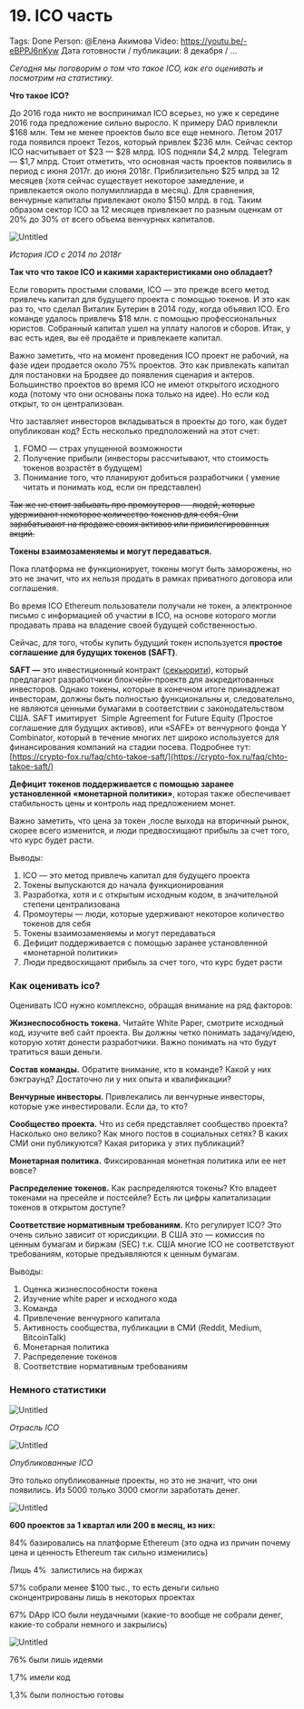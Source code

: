 # 19. ICO часть

Tags: Done
Person: @Елена Акимова 
Video: https://youtu.be/-eBPPJ6nKyw
Дата готовности / публикации: 8 декабря / …

*Сегодня мы поговорим о том что такое ICO, как его оценивать и посмотрим на статистику.*

**Что такое ICO?** 

До 2016 года никто не воспринимал ICO всерьез, но уже к середине 2016 года предложение сильно выросло. К примеру DAO привлекли $168 млн. Тем не менее проектов было все еще немного. Летом 2017 года появился проект Tezos, который привлек $236 млн. Сейчас сектор ICO насчитывает от $23 — $28 млрд. IOS подняли  $4,2 млрд. Telegram — $1,7 млрд. Стоит отметить, что основная часть проектов появились в период с июня 2017г. до июня 2018г. Приблизительно $25 млрд за 12 месяцев (хотя сейчас существует некоторое замедление, и привлекается около полумиллиарда в месяц). Для сравнения, венчурные капиталы привлекают около $150 млрд. в год. Таким образом сектор ICO за 12 месяцев привлекает по разным оценкам от 20% до 30% от всего объема венчурных капиталов.

![Untitled](19%20ICO%20%D1%87%D0%B0%D1%81%D1%82%D1%8C%201113bbefa37249a4bb69236b6200750f/Untitled.png)

*История ICO c 2014 по 2018г*

**Так что что такое ICO и какими характеристиками оно обладает?**

Если говорить простыми словами, ICO — это прежде всего метод привлечь капитал для будущего проекта с помощью токенов. И это как раз то, что сделал Виталик Бутерин в 2014 году, когда объявил ICO. Его команде удалось привлечь $18 млн. с помощью профессиональных юристов. Собранный капитал ушел на уплату налогов и сборов. Итак, у вас есть идея, вы её продаёте и привлекаете капитал. 

Важно заметить, что на момент проведения ICO проект не рабочий, на фазе идеи продается около 75% проектов. Это как привлекать капитал для постановки на Бродвее до появления сценария и актеров. Большинство проектов во время ICO не имеют открытого исходного кода (потому что они основаны пока только на идее). Но если код открыт, то он централизован. 

Что заставляет инвесторов вкладываться в проекты до того, как будет опубликован код? Есть несколько предположений на этот счет:

1. FOMO — страх упущенной возможности 
2. Получение прибыли (инвесторы рассчитывают, что стоимость токенов возрастёт в будущем)
3. Понимание того, что планируют добиться разработчики ( умение читать и понимать код, если он представлен)

~~Так же не стоит забывать про промоутеров — людей, которые удерживают некоторое количество токенов для себя. Они зарабатывают на продаже своих активов или привилегированных акций.~~

**Токены взаимозаменяемы и могут передаваться.** 

Пока платформа не функционирует, токены могут быть заморожены, но это не значит, что их нельзя продать в рамках приватного договора или соглашения. 

Во время ICO Ethereum пользователи получали не токен, а электронное письмо с информацией об участии в ICO, на основе которого могли продавать права на владение своей будущей собственностью.

Сейчас, для того, чтобы купить будущий токен используется **простое соглашение для будущих токенов (SAFT)**.

**SAFT —** это инвестиционный контракт ([секьюрити](https://crypto-fox.ru/faq/tipy-tokenov/)), который предлагают разработчики блокчейн-проектв для аккредитованных инвесторов. Однако токены, которые в конечном итоге принадлежат инвесторам, должны быть полностью функциональны и, следовательно, не являются ценными бумагами в соответствии с законодательством США. SAFT имитирует  Simple Agreement for Future Equity (Простое соглашение для будущих активов), или «SAFE» от венчурного фонда Y Combinator, который в течение многих лет широко используется для финансирования компаний на стадии посева. Подробнее тут: [https://crypto-fox.ru/faq/chto-takoe-saft/](https://crypto-fox.ru/faq/chto-takoe-saft/)

**Дефицит токенов поддерживается с помощью заранее установленной «монетарной политики»**, которая также обеспечивает стабильность цены и контроль над предложением монет.

Важно заметить, что цена за токен ,после выхода на вторичный рынок, скорее всего изменится, и  люди предвосхищают прибыль за счет того, что курс будет расти.

Выводы:

1. ICO — это метод привлечь капитал для будущего проекта
2. Токены выпускаются до начала функционирования 
3. Разработка, хотя и с открытым исходным кодом, в значительной степени централизована
4. Промоутеры — люди, которые удерживают некоторое количество токенов для себя
5. Токены взаимозаменяемы и могут передаваться
6. Дефицит поддерживается с помощью заранее установленной «монетарной политики»
7. Люди предвосхищают прибыль за счет того, что курс будет расти

### **Как оценивать ico?**

Оценивать ICO нужно комплексно, обращая внимание на ряд факторов:

**Жизнеспособность токена.** Читайте  White Paper, смотрите исходный код, изучите веб сайт проекта. Вы должны четко понимать задачу/идею, которую хотят донести разработчики. Важно понимать на что будут тратиться ваши деньги.

**Состав команды.** Обратите внимание, кто в команде? Какой у них бэкграунд? Достаточно ли у них опыта и квалификации?

**Венчурные инвесторы.** Привлекались ли венчурные инвесторы, которые уже инвестировали. Если да, то кто?

**Сообщество проекта.** Что из себя представляет сообщество проекта? Насколько оно велико? Как много постов в социальных сетях? В каких СМИ они публикуются? Какая риторика у этих публикаций? 

**Монетарная политика.** Фиксированная монетная политика или ее нет вовсе?

**Распределение токенов.** Как распределяются токены? Кто владеет токенами на пресейле и постсейле? Есть ли цифры капитализации токенов в открытом доступе? 

**Соответствие нормативным требованиям.** Кто регулирует ICO? Это очень сильно зависит от юрисдикции. В США это — комиссия по ценным бумагам и биржам (SEC) т.к. США многие ICO не соответствуют требованиям, которые предъявляются к ценным бумагам.

Выводы:

1. Оценка жизнеспособности токена
2. Изучение white paper и исходного кода
3. Команда
4. Привлечение венчурного капитала
5. Активность сообщества, публикации в СМИ (Reddit, Medium, BitcoinTalk)
6. Монетарная политика
7. Распределение токенов
8. Соответствие нормативным требованиям

### Немного статистики

![Untitled](19%20ICO%20%D1%87%D0%B0%D1%81%D1%82%D1%8C%201113bbefa37249a4bb69236b6200750f/Untitled%201.png)

*Отрасль ICO*

![Untitled](19%20ICO%20%D1%87%D0%B0%D1%81%D1%82%D1%8C%201113bbefa37249a4bb69236b6200750f/Untitled%202.png)

*Опубликованные ICO*

Это только опубликованные проекты, но это не значит, что они появились. Из 5000 только 3000 смогли заработать денег.

![Untitled](19%20ICO%20%D1%87%D0%B0%D1%81%D1%82%D1%8C%201113bbefa37249a4bb69236b6200750f/Untitled%203.png)

**600 проектов за 1 квартал или 200 в месяц, из них:**

84% базировались на платформе Ethereum (это одна из причин почему цена и ценность Ethereum так сильно изменились)

Лишь 4%  залистились на биржах

57% собрали менее $100 тыс., то есть деньги сильно сконцентрированы лишь в некоторых проектах

67% DApp ICO были неудачными (какие-то вообще не собрали денег, какие-то собрали немного и закрылись)

![Untitled](19%20ICO%20%D1%87%D0%B0%D1%81%D1%82%D1%8C%201113bbefa37249a4bb69236b6200750f/Untitled%204.png)

76% были лишь идеями

1,7% имели код

1,3% были полностью готовы